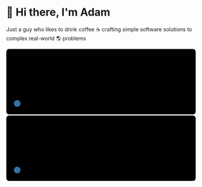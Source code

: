  # 👋 Hi there, I'm Adam

Just a guy who likes to drink coffee ☕ crafting simple software solutions to complex real-world 🌎 problems

<!-- START: REPO-PINS -->
[![profile-icons/readme-repo-pins pin img](files/0.svg)](https://github.com/profile-icons/readme-repo-pins) [![R055A/R055A pin img](files/1.svg)](https://github.com/R055A/R055A) 
<!-- END: REPO-PINS -->
